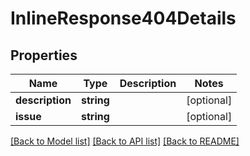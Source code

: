 # InlineResponse404Details

## Properties
Name | Type | Description | Notes
------------ | ------------- | ------------- | -------------
**description** | **string** |  | [optional] 
**issue** | **string** |  | [optional] 

[[Back to Model list]](../README.md#documentation-for-models) [[Back to API list]](../README.md#documentation-for-api-endpoints) [[Back to README]](../README.md)


